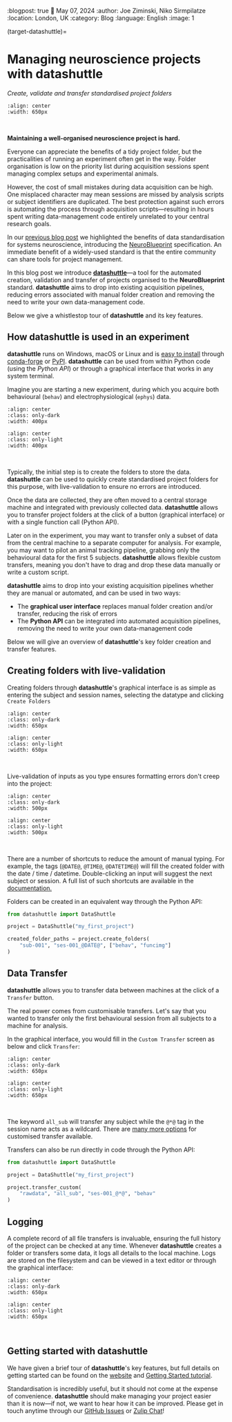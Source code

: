 :blogpost: true
:date: May 07, 2024
:author: Joe Ziminski, Niko Sirmpilatze
:location: London, UK
:category: Blog
:language: English
:image: 1

(target-datashuttle)=
# Managing neuroscience projects with **datashuttle**
*Create, validate and transfer standardised project folders*

```{image} /_static/blog_images/datashuttle/datashuttle-overview-light.png
:align: center
:width: 650px
```
<br>

**Maintaining a well-organised neuroscience project is hard.**

Everyone can appreciate the benefits of a tidy project
folder, but the practicalities of running an experiment often get 
in the way. Folder organisation 
is low on the priority list during acquisition sessions 
spent managing complex setups and experimental animals.

However, the cost of small mistakes during data acquisition can be high.
One misplaced character may mean sessions are missed by analysis 
scripts or subject identifiers are duplicated.
The best protection against such errors is automating the process
through acquisition scripts—resulting in hours spent writing 
data-management code entirely unrelated to your central research goals.

In our [previous blog post](target-neuroblueprint) we highlighted the benefits
of data standardisation for systems neuroscience, introducing the 
[NeuroBlueprint](https://neuroblueprint.neuroinformatics.dev/) 
specification. 
An immediate benefit of a widely-used standard is that the entire community
can share tools for project management.

In this blog post we introduce 
[**datashuttle**](https://datashuttle.neuroinformatics.dev/)—a 
tool for the automated creation, 
validation and transfer of projects organised to 
the **NeuroBlueprint** standard. **datashuttle** aims to
drop into existing acquisition pipelines, reducing errors
associated with manual folder creation and removing the need
to write your own data-management code.

Below we give a whistlestop tour of **datashuttle** and its key
features. 

## How **datashuttle** is used in an experiment

**datashuttle** runs on Windows, macOS or Linux and is
[easy to install](https://datashuttle.neuroinformatics.dev/pages/how_tos/install.html)
through 
[conda-forge](https://anaconda.org/conda-forge/datashuttle)
or 
[PyPI](https://pypi.org/project/datashuttle). **datashuttle** can be used
from within Python code (using the *Python API*) or through a graphical 
interface that works in any system terminal.

Imagine you are starting a new experiment, during which you acquire both
behavioural (`behav`) and electrophysiological (`ephys`) data. 

```{image} /_static/blog_images/datashuttle/tutorial-1-example-file-tree-dark.png
:align: center
:class: only-dark
:width: 400px
```
```{image} /_static/blog_images/datashuttle/tutorial-1-example-file-tree-light.png
:align: center
:class: only-light
:width: 400px
```
<br>


Typically, the initial step is to create the folders to store the data.
**datashuttle** can be used to quickly create standardised
project folders for this purpose, with live-validation to ensure
no errors are introduced.

Once the data are collected, they are often moved to a central storage
machine and integrated with previously collected data. 
**datashuttle** allows you to transfer project folders
at the click of a button (graphical interface) or with a 
single function call (Python API).

Later on in the experiment, you may want to transfer only a subset
of data from the central machine to a separate computer for analysis. For example,
you may  want to pilot an animal tracking pipeline, grabbing
only the behavioural data for the first 5 subjects. 
**datashuttle** allows flexible custom transfers, 
meaning you don't have to drag and drop these data manually or
write a custom script.

**datashuttle** aims to drop into your existing acquisition pipelines whether 
they are manual or automated, and can be used in two ways:

- The **graphical user interface** replaces manual folder creation
and/or transfer, reducing the risk of errors
- The **Python API** can be integrated into automated acquisition
pipelines, removing the need to write your own data-management code

Below we will give an overview of **datashuttle**'s key folder creation
and transfer features.

## Creating folders with live-validation

Creating folders through **datashuttle**'s graphical interface is as simple as
entering the subject and session names, selecting the datatype and clicking `Create Folders`


```{image} /_static/blog_images/datashuttle/create-folders-example-dark.png
:align: center
:class: only-dark
:width: 650px
```
```{image} /_static/blog_images/datashuttle/create-folders-example-light.png
:align: center
:class: only-light
:width: 650px
```
<br>

Live-validation of inputs as you type ensures
formatting errors don't creep into the project:

```{image} /_static/blog_images/datashuttle/validation-bad-dark.png
:align: center
:class: only-dark
:width: 500px
```
```{image} /_static/blog_images/datashuttle/validation-bad-light.png
:align: center
:class: only-light
:width: 500px
```
<br>

There are a number of shortcuts to reduce the amount of manual typing.
For example, the tags (`@DATE@`, `@TIME@`, `@DATETIME@`) will 
fill the created folder  with the date / time / datetime. Double-clicking
an input will suggest the next subject or session.
A full list of such shortcuts are available in the 
[documentation.](https://datashuttle.neuroinformatics.dev/pages/how_tos/create-folders.html#creating-project-folders)


Folders can be created in an equivalent way through the Python API:

```python
from datashuttle import DataShuttle

project = DataShuttle("my_first_project")

created_folder_paths = project.create_folders(
    "sub-001", "ses-001_@DATE@", ["behav", "funcimg"]
)
```

## Data Transfer

**datashuttle** allows you to transfer data between machines
at the click of a `Transfer` button.

The real power comes from customisable transfers. Let's say
that you wanted to transfer only the first behavioural 
session from all subjects to a machine for analysis.

In the graphical interface, you would fill in the `Custom Transfer` screen
as below and click `Transfer`:

```{image} /_static/blog_images/datashuttle/how-to-transfer-custom-dark.png
:align: center
:class: only-dark
:width: 650px
```
```{image} /_static/blog_images/datashuttle/how-to-transfer-custom-light.png
:align: center
:class: only-light
:width: 650px
```
<br>

The keyword `all_sub` will transfer any subject while the `@*@` tag
in the session name acts as a wildcard. There are 
[many more options](https://datashuttle.neuroinformatics.dev/pages/how_tos/transfer-data.html#custom-transfers)
for customised transfer available.

Transfers can also be run directly in code through the Python API:
```python
from datashuttle import DataShuttle

project = DataShuttle("my_first_project")

project.transfer_custom(
    "rawdata", "all_sub", "ses-001_@*@", "behav"
)
```

## Logging

A complete record of all file transfers 
is invaluable, ensuring the full history of the project can be checked 
at any time. Whenever **datashuttle** creates a folder or transfers some data, 
it logs all details to the local machine. Logs are stored
on the filesystem and can be viewed in a text editor or through
the graphical interface:

```{image} /_static/blog_images/datashuttle/logging-example-dark.png
:align: center
:class: only-dark
:width: 650px
```
```{image} /_static/blog_images/datashuttle/logging-example-light.png
:align: center
:class: only-light
:width: 650px
```
<br>

## Getting started with **datashuttle**

We have given a brief tour of **datashuttle**'s key features,
but full details on getting started can be found on the 
[website](https://datashuttle.neuroinformatics.dev/) and
[Getting Started tutorial](https://datashuttle.neuroinformatics.dev/pages/tutorials/getting_started.html).

Standardisation is incredibly useful, but it should not come at the 
expense of convenience. **datashuttle** should make managing your project easier than 
it is now—if not, we want to hear how it can be improved.
Please get in touch anytime through our
[GitHub Issues](https://github.com/neuroinformatics-unit/datashuttle/issues)
or
[Zulip Chat](https://neuroinformatics.zulipchat.com/#narrow/stream/405999-DataShuttle)!


